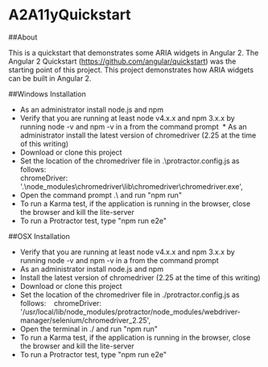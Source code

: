 # A2A11yQuickstart

##About

This is a quickstart that demonstrates some ARIA widgets in Angular 2. The Angular 2 Quickstart (https://github.com/angular/quickstart) was the starting point of this project. This project demonstrates how ARIA widgets can be built in Angular 2.

##Windows Installation

 * As an administrator install node.js and npm
 * Verify that you are running at least node v4.x.x and npm 3.x.x by running node -v and npm -v in a from the command prompt
 * As an administrator install the latest version of chromedriver (2.25 at the time of this writing)
 * Download or clone this project
 * Set the location of the chromedriver file in .\protractor.config.js as follows:  
  chromeDriver: '.\\node_modules\\chromedriver\\lib\\chromedriver\\chromedriver.exe',
 * Open the command prompt .\ and run "npm run"
 * To run a Karma test, if the application is running in the browser, close the browser and kill the lite-server
 * To run a Protractor test, type "npm run e2e"

##OSX Installation


 * Verify that you are running at least node v4.x.x and npm 3.x.x by running node -v and npm -v in a from the command prompt
 * As an administrator install node.js and npm
 * Install the latest version of chromedriver (2.25 at the time of this writing)
 * Download or clone this project
 * Set the location of the chromedriver file in ./protractor.config.js as follows:    
 chromeDriver: '/usr/local/lib/node_modules/protractor/node_modules/webdriver-manager/selenium/chromedriver_2.25',
 * Open the terminal in ./ and run "npm run" 
 * To run a Karma test, if the application is running in the browser, close the browser and kill the lite-server 
 * To run a Protractor test, type "npm run e2e"






